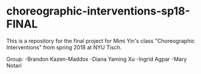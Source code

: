 # choreographic-interventions-sp18-FINAL
This is a repository for the final project for Mimi Yin's class "Choreographic Interventions" from spring 2018 at NYU Tisch. 

Group:
  -Brandon Kazen-Maddox
  -Diana Yaming Xu
  -Ingrid Agpar
  -Mary Notari

